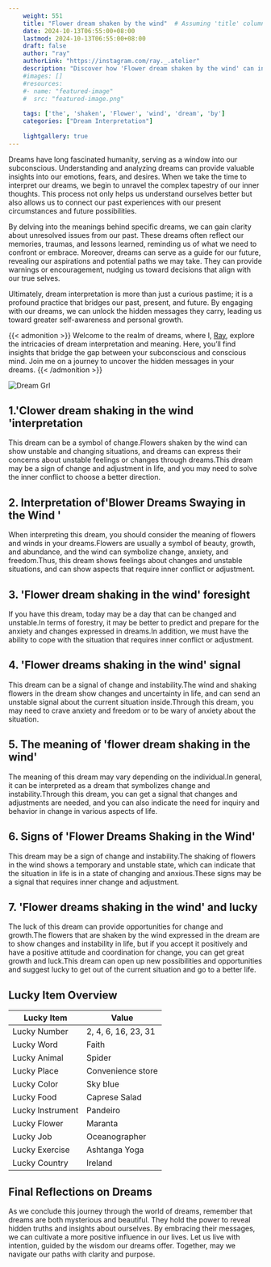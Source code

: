 ```yaml
---
    weight: 551
    title: "Flower dream shaken by the wind"  # Assuming 'title' column exists
    date: 2024-10-13T06:55:00+08:00
    lastmod: 2024-10-13T06:55:00+08:00
    draft: false
    author: "ray"
    authorLink: "https://instagram.com/ray._.atelier"
    description: "Discover how 'Flower dream shaken by the wind' can interpret your future and uncover its significant meanings in your life."
    #images: []
    #resources:
    #- name: "featured-image"
    #  src: "featured-image.png"
    
    tags: ['the', 'shaken', 'Flower', 'wind', 'dream', 'by']
    categories: ["Dream Interpretation"]
    
    lightgallery: true
---
```

    
Dreams have long fascinated humanity, serving as a window into our subconscious. Understanding and analyzing dreams can provide valuable insights into our emotions, fears, and desires. When we take the time to interpret our dreams, we begin to unravel the complex tapestry of our inner thoughts. This process not only helps us understand ourselves better but also allows us to connect our past experiences with our present circumstances and future possibilities.

By delving into the meanings behind specific dreams, we can gain clarity about unresolved issues from our past. These dreams often reflect our memories, traumas, and lessons learned, reminding us of what we need to confront or embrace. Moreover, dreams can serve as a guide for our future, revealing our aspirations and potential paths we may take. They can provide warnings or encouragement, nudging us toward decisions that align with our true selves.

Ultimately, dream interpretation is more than just a curious pastime; it is a profound practice that bridges our past, present, and future. By engaging with our dreams, we can unlock the hidden messages they carry, leading us toward greater self-awareness and personal growth.

{{< admonition >}}
Welcome to the realm of dreams, where I, [Ray](https://instagram.com/ray._.atelier), explore the intricacies of dream interpretation and meaning. Here, you’ll find insights that bridge the gap between your subconscious and conscious mind. Join me on a journey to uncover the hidden messages in your dreams.
{{< /admonition >}}

![Dream Grl](https://cdn.pixabay.com/photo/2017/11/02/03/35/gothic-2910057_1280.jpg "Dream Grl")

## 1.'Clower dream shaking in the wind 'interpretation
This dream can be a symbol of change.Flowers shaken by the wind can show unstable and changing situations, and dreams can express their concerns about unstable feelings or changes through dreams.This dream may be a sign of change and adjustment in life, and you may need to solve the inner conflict to choose a better direction.

## 2. Interpretation of'Blower Dreams Swaying in the Wind '
When interpreting this dream, you should consider the meaning of flowers and winds in your dreams.Flowers are usually a symbol of beauty, growth, and abundance, and the wind can symbolize change, anxiety, and freedom.Thus, this dream shows feelings about changes and unstable situations, and can show aspects that require inner conflict or adjustment.

## 3. 'Flower dream shaking in the wind' foresight
If you have this dream, today may be a day that can be changed and unstable.In terms of forestry, it may be better to predict and prepare for the anxiety and changes expressed in dreams.In addition, we must have the ability to cope with the situation that requires inner conflict or adjustment.

## 4. 'Flower dreams shaking in the wind' signal
This dream can be a signal of change and instability.The wind and shaking flowers in the dream show changes and uncertainty in life, and can send an unstable signal about the current situation inside.Through this dream, you may need to crave anxiety and freedom or to be wary of anxiety about the situation.

## 5. The meaning of 'flower dream shaking in the wind'
The meaning of this dream may vary depending on the individual.In general, it can be interpreted as a dream that symbolizes change and instability.Through this dream, you can get a signal that changes and adjustments are needed, and you can also indicate the need for inquiry and behavior in change in various aspects of life.

## 6. Signs of 'Flower Dreams Shaking in the Wind'
This dream may be a sign of change and instability.The shaking of flowers in the wind shows a temporary and unstable state, which can indicate that the situation in life is in a state of changing and anxious.These signs may be a signal that requires inner change and adjustment.

## 7. 'Flower dreams shaking in the wind' and lucky
The luck of this dream can provide opportunities for change and growth.The flowers that are shaken by the wind expressed in the dream are to show changes and instability in life, but if you accept it positively and have a positive attitude and coordination for change, you can get great growth and luck.This dream can open up new possibilities and opportunities and suggest lucky to get out of the current situation and go to a better life.

## Lucky Item Overview
| Lucky Item          | Value              |
|---------------|--------------------|
| Lucky Number        | 2, 4, 6, 16, 23, 31  |
| Lucky Word          | Faith |
| Lucky Animal        | Spider |
| Lucky Place         | Convenience store     |
| Lucky Color         | Sky blue     |
| Lucky Food          | Caprese Salad      |
| Lucky Instrument    | Pandeiro |
| Lucky Flower        | Maranta    |
| Lucky Job           | Oceanographer       |
| Lucky Exercise      | Ashtanga Yoga  |
| Lucky Country       | Ireland    |


##  Final Reflections on Dreams

As we conclude this journey through the world of dreams, remember that dreams are both mysterious and beautiful. They hold the power to reveal hidden truths and insights about ourselves. By embracing their messages, we can cultivate a more positive influence in our lives. Let us live with intention, guided by the wisdom our dreams offer. Together, may we navigate our paths with clarity and purpose.
